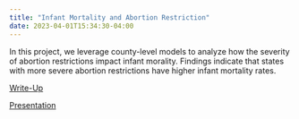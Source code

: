 ```yaml
---
title: "Infant Mortality and Abortion Restriction"
date: 2023-04-01T15:34:30-04:00
---
```


In this project, we leverage county-level models to analyze how the severity of abortion restrictions impact infant morality. Findings indicate that states with more severe abortion restrictions have higher infant mortality rates. 

<a href="https://econ380w23-rp.github.io/RP-BeccaAndreaIreneAna-w6Gx5DjV8P4s/introduction.html">Write-Up</a>

<a href="https://econ380w23-rp.github.io/RP-BeccaAndreaIreneAna-w6Gx5DjV8P4s/introduction.html">Presentation</a>
